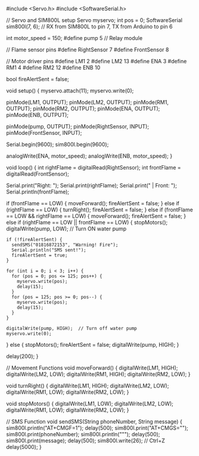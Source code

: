 #include <Servo.h>
#include <SoftwareSerial.h>

// Servo and SIM800L setup
Servo myservo;
int pos = 0;
SoftwareSerial sim800l(7, 6);  // RX from SIM800L to pin 7, TX from Arduino to pin 6

int motor_speed = 150;
#define pump 5  // Relay module

// Flame sensor pins
#define RightSensor 7
#define FrontSensor 8

// Motor driver pins
#define LM1 2
#define LM2 13
#define ENA 3
#define RM1 4
#define RM2 12
#define ENB 10

bool fireAlertSent = false;

void setup() {
  myservo.attach(11);
  myservo.write(0);

  pinMode(LM1, OUTPUT);
  pinMode(LM2, OUTPUT);
  pinMode(RM1, OUTPUT);
  pinMode(RM2, OUTPUT);
  pinMode(ENA, OUTPUT);
  pinMode(ENB, OUTPUT);

  pinMode(pump, OUTPUT);
  pinMode(RightSensor, INPUT);
  pinMode(FrontSensor, INPUT);

  Serial.begin(9600);
  sim800l.begin(9600);

  analogWrite(ENA, motor_speed);
  analogWrite(ENB, motor_speed);
}

void loop() {
  int rightFlame = digitalRead(RightSensor);
  int frontFlame = digitalRead(FrontSensor);

  Serial.print("Right: ");
  Serial.print(rightFlame);
  Serial.print(" | Front: ");
  Serial.println(frontFlame);

  if (frontFlame == LOW) {
    moveForward();
    fireAlertSent = false;
  } else if (rightFlame == LOW) {
    turnRight();
    fireAlertSent = false;
  } else if (frontFlame == LOW && rightFlame == LOW) {
    moveForward();
    fireAlertSent = false;
  } else if (rightFlame == LOW || frontFlame == LOW) {
    stopMotors();
    digitalWrite(pump, LOW);  // Turn ON water pump

    if (!fireAlertSent) {
      sendSMS("01816872153", "Warning! Fire");
      Serial.println("SMS sent!");
      fireAlertSent = true;
    }

    for (int i = 0; i < 3; i++) {
      for (pos = 0; pos <= 125; pos++) {
        myservo.write(pos);
        delay(15);
      }
      for (pos = 125; pos >= 0; pos--) {
        myservo.write(pos);
        delay(15);
      }
    }

    digitalWrite(pump, HIGH);  // Turn off water pump
    myservo.write(0);
  } else {
    stopMotors();
    fireAlertSent = false;
    digitalWrite(pump, HIGH);
  }

  delay(200);
}

// Movement Functions
void moveForward() {
  digitalWrite(LM1, HIGH);
  digitalWrite(LM2, LOW);
  digitalWrite(RM1, HIGH);
  digitalWrite(RM2, LOW);
}

void turnRight() {
  digitalWrite(LM1, HIGH);
  digitalWrite(LM2, LOW);
  digitalWrite(RM1, LOW);
  digitalWrite(RM2, LOW);
}

void stopMotors() {
  digitalWrite(LM1, LOW);
  digitalWrite(LM2, LOW);
  digitalWrite(RM1, LOW);
  digitalWrite(RM2, LOW);
}

// SMS Function
void sendSMS(String phoneNumber, String message) {
  sim800l.println("AT+CMGF=1");
  delay(500);
  sim800l.print("AT+CMGS=\"");
  sim800l.print(phoneNumber);
  sim800l.println("\"");
  delay(500);
  sim800l.print(message);
  delay(500);
  sim800l.write(26);  // Ctrl+Z
  delay(5000);
}
